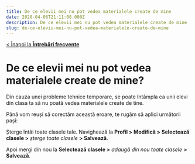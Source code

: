 ```yaml
---
title: De ce elevii mei nu pot vedea materialele create de mine
date: 2020-04-06T21:11:08.000Z
description: De ce elevii mei nu pot vedea materialele create de mine
slug: de-ce-elevii-mei-nu-pot-vedea-materialele-create-de-mine
---
```


[< Înapoi la **Întrebări frecvente**](/intrebari-frecvente/)

# De ce elevii mei nu pot vedea materialele create de mine?

Din cauza unei probleme tehnice temporare, se poate întâmpla ca unii elevi din clasa ta să nu poată vedea materialele create de tine.

Până vom reuși să corectăm această eroare, te rugăm să aplici următorii pași:

Șterge întâi toate clasele tale. Navighează la **Profil > Modifică > Selectează clasele >** *șterge toate clasele* **> Salvează**.

Apoi mergi din nou la **Selectează clasele >** *adaugă din nou toate clasele* **> Salvează**.
